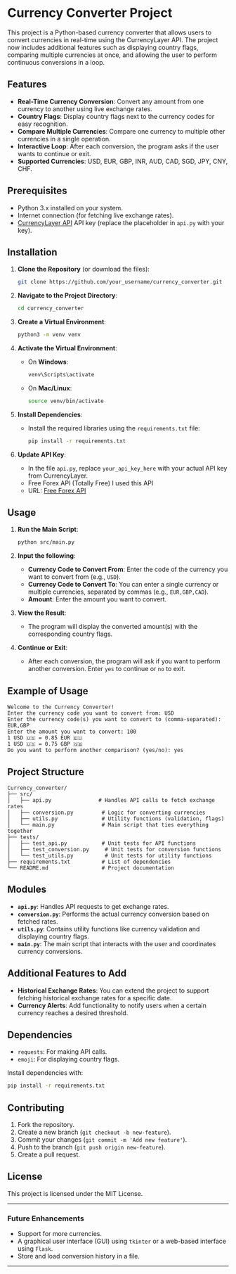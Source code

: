 
# **Currency Converter Project**

This project is a Python-based currency converter that allows users to convert currencies in real-time using the CurrencyLayer API. The project now includes additional features such as displaying country flags, comparing multiple currencies at once, and allowing the user to perform continuous conversions in a loop.

## **Features**
- **Real-Time Currency Conversion**: Convert any amount from one currency to another using live exchange rates.
- **Country Flags**: Display country flags next to the currency codes for easy recognition.
- **Compare Multiple Currencies**: Compare one currency to multiple other currencies in a single operation.
- **Interactive Loop**: After each conversion, the program asks if the user wants to continue or exit.
- **Supported Currencies**: USD, EUR, GBP, INR, AUD, CAD, SGD, JPY, CNY, CHF.

## **Prerequisites**
- Python 3.x installed on your system.
- Internet connection (for fetching live exchange rates).
- [CurrencyLayer API](https://currencylayer.com/) API key (replace the placeholder in `api.py` with your key).

## **Installation**

1. **Clone the Repository** (or download the files):
   ```bash
   git clone https://github.com/your_username/currency_converter.git
   ```

2. **Navigate to the Project Directory**:
   ```bash
   cd currency_converter
   ```

3. **Create a Virtual Environment**:
   ```bash
   python3 -m venv venv
   ```

4. **Activate the Virtual Environment**:
   - On **Windows**:
     ```bash
     venv\Scripts\activate
     ```
   - On **Mac/Linux**:
     ```bash
     source venv/bin/activate
     ```

5. **Install Dependencies**:
   - Install the required libraries using the `requirements.txt` file:
     ```bash
     pip install -r requirements.txt
     ```

6. **Update API Key**:
   - In the file `api.py`, replace `your_api_key_here` with your actual API key from CurrencyLayer.
   - Free Forex API (Totally Free) I used this API
   - URL: [Free Forex API](https://www.exchangerate-api.com/)



## **Usage**

1. **Run the Main Script**:
   ```bash
   python src/main.py
   ```

2. **Input the following**:
   - **Currency Code to Convert From**: Enter the code of the currency you want to convert from (e.g., `USD`).
   - **Currency Code to Convert To**: You can enter a single currency or multiple currencies, separated by commas (e.g., `EUR,GBP,CAD`).
   - **Amount**: Enter the amount you want to convert.

3. **View the Result**:
   - The program will display the converted amount(s) with the corresponding country flags.

4. **Continue or Exit**:
   - After each conversion, the program will ask if you want to perform another conversion. Enter `yes` to continue or `no` to exit.

## **Example of Usage**

```
Welcome to the Currency Converter!
Enter the currency code you want to convert from: USD
Enter the currency code(s) you want to convert to (comma-separated): EUR,GBP
Enter the amount you want to convert: 100
1 USD 🇺🇸 = 0.85 EUR 🇪🇺
1 USD 🇺🇸 = 0.75 GBP 🇬🇧
Do you want to perform another comparison? (yes/no): yes
```

## **Project Structure**

```
Currency_converter/
├── src/
│   ├── api.py               # Handles API calls to fetch exchange rates
│   ├── conversion.py         # Logic for converting currencies
│   ├── utils.py              # Utility functions (validation, flags)
│   └── main.py               # Main script that ties everything together
├── tests/
│   ├── test_api.py           # Unit tests for API functions
│   ├── test_conversion.py     # Unit tests for conversion functions
│   └── test_utils.py          # Unit tests for utility functions
├── requirements.txt          # List of dependencies
└── README.md                 # Project documentation
```

## **Modules**

- **`api.py`**: Handles API requests to get exchange rates.
- **`conversion.py`**: Performs the actual currency conversion based on fetched rates.
- **`utils.py`**: Contains utility functions like currency validation and displaying country flags.
- **`main.py`**: The main script that interacts with the user and coordinates currency conversions.

## **Additional Features to Add**
- **Historical Exchange Rates**: You can extend the project to support fetching historical exchange rates for a specific date.
- **Currency Alerts**: Add functionality to notify users when a certain currency reaches a desired threshold.

## **Dependencies**

- `requests`: For making API calls.
- `emoji`: For displaying country flags.

Install dependencies with:
```bash
pip install -r requirements.txt
```

## **Contributing**

1. Fork the repository.
2. Create a new branch (`git checkout -b new-feature`).
3. Commit your changes (`git commit -m 'Add new feature'`).
4. Push to the branch (`git push origin new-feature`).
5. Create a pull request.

## **License**

This project is licensed under the MIT License.

---

### **Future Enhancements**

- Support for more currencies.
- A graphical user interface (GUI) using `tkinter` or a web-based interface using `Flask`.
- Store and load conversion history in a file.

---

